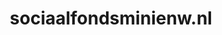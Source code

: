 ---
layout: post
title:  "sociaalfondsminienw.nl"
internal_url:  "/data/sociaalfondsminienw.nl.html"
categories: dutchgov
---